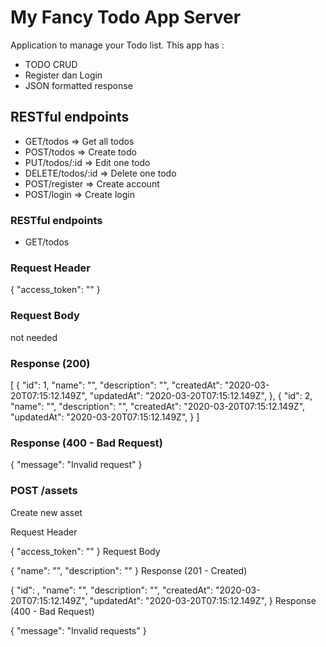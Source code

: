 # My Fancy Todo App Server
Application to manage your Todo list. This app has :
* TODO CRUD
* Register dan Login
* JSON formatted response
 

## RESTful endpoints
* GET/todos             => Get all todos
* POST/todos            => Create todo
* PUT/todos/:id         => Edit one todo
* DELETE/todos/:id      => Delete one todo
* POST/register         => Create account
* POST/login            => Create login 


### RESTful endpoints 

* GET/todos


### Request Header

{
  "access_token": "<your access token>"
}

### Request Body

not needed
### Response (200)

[
  {
    "id": 1,
    "name": "<asset name>",
    "description": "<asset description>",
    "createdAt": "2020-03-20T07:15:12.149Z",
    "updatedAt": "2020-03-20T07:15:12.149Z",
  },
  {
    "id": 2,
    "name": "<asset name>",
    "description": "<asset description>",
    "createdAt": "2020-03-20T07:15:12.149Z",
    "updatedAt": "2020-03-20T07:15:12.149Z",
  }
]

### Response (400 - Bad Request)

{
  "message": "Invalid request"
}

### POST /assets
Create new asset

Request Header

{
  "access_token": "<your access token>"
}
Request Body

{
  "name": "<name to get insert into>",
  "description": "<description to get insert into>"
}
Response (201 - Created)

{
  "id": <given id by system>,
  "name": "<posted name>",
  "description": "<posted description>",
  "createdAt": "2020-03-20T07:15:12.149Z",
  "updatedAt": "2020-03-20T07:15:12.149Z",
}
Response (400 - Bad Request)

{
  "message": "Invalid requests"
}